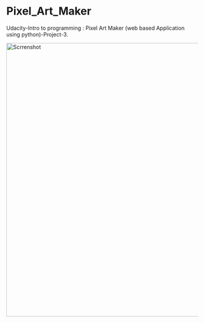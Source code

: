 # Pixel_Art_Maker
Udacity-Intro to programming : Pixel Art Maker (web based Application using python)-Project-3.

<img width="721" alt="Scrrenshot" src="https://user-images.githubusercontent.com/53046200/85913800-61288d80-b855-11ea-8994-76c6898cd203.png">

